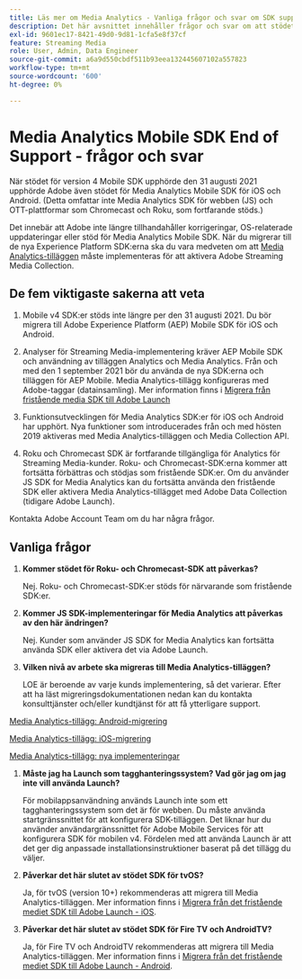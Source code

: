 ```yaml
---
title: Läs mer om Media Analytics - Vanliga frågor och svar om SDK support
description: Det här avsnittet innehåller frågor och svar om att stödet för SDK:er för Media Analytics har upphört.
exl-id: 9601ec17-8421-49d0-9d81-1cfa5e8f37cf
feature: Streaming Media
role: User, Admin, Data Engineer
source-git-commit: a6a9d550cbdf511b93eea132445607102a557823
workflow-type: tm+mt
source-wordcount: '600'
ht-degree: 0%

---
```


# Media Analytics Mobile SDK End of Support - frågor och svar

När stödet för version 4 Mobile SDK upphörde den 31 augusti 2021 upphörde Adobe även stödet för Media Analytics Mobile SDK för iOS och Android. (Detta omfattar inte Media Analytics SDK för webben (JS) och OTT-plattformar som Chromecast och Roku, som fortfarande stöds.)

Det innebär att Adobe inte längre tillhandahåller korrigeringar, OS-relaterade uppdateringar eller stöd för Media Analytics Mobile SDK. När du migrerar till de nya Experience Platform SDK:erna ska du vara medveten om att [Media Analytics-tilläggen](https://developer.adobe.com/client-sdks/documentation/adobe-media-analytics/) måste implementeras för att aktivera Adobe Streaming Media Collection.


## De fem viktigaste sakerna att veta

1. Mobile v4 SDK:er stöds inte längre per den 31 augusti 2021. Du bör migrera till Adobe Experience Platform (AEP) Mobile SDK för iOS och Android.

1. Analyser för Streaming Media-implementering kräver AEP Mobile SDK och användning av tilläggen Analytics och Media Analytics. Från och med den 1 september 2021 bör du använda de nya SDK:erna och tilläggen för AEP Mobile.  Media Analytics-tillägg konfigureras med Adobe-taggar (datainsamling). Mer information finns i [Migrera från fristående media SDK till Adobe Launch](/help/legacy/sdk-to-launch/sdk-to-launch-migration.md)

1. Funktionsutvecklingen för Media Analytics SDK:er för iOS och Android har upphört. Nya funktioner som introducerades från och med hösten 2019 aktiveras med Media Analytics-tilläggen och Media Collection API.

1. Roku och Chromecast SDK är fortfarande tillgängliga för Analytics för Streaming Media-kunder. Roku- och Chromecast-SDK:erna kommer att fortsätta förbättras och stödjas som fristående SDK:er. Om du använder JS SDK for Media Analytics kan du fortsätta använda den fristående SDK eller aktivera Media Analytics-tillägget med Adobe Data Collection (tidigare Adobe Launch).

Kontakta Adobe Account Team om du har några frågor.

## Vanliga frågor

1. **Kommer stödet för Roku- och Chromecast-SDK att påverkas? &#x200B;**

   Nej.  Roku- och Chromecast-SDK:er stöds för närvarande som fristående SDK:er. &#x200B;
&#x200B;
1. **Kommer JS SDK-implementeringar för Media Analytics att påverkas av den här ändringen? &#x200B;**

   Nej.  Kunder som använder JS SDK for Media Analytics kan fortsätta använda SDK eller aktivera det via Adobe Launch.
&#x200B;
1. **Vilken nivå av arbete ska migreras till Media Analytics-tilläggen? &#x200B;**

   LOE är beroende av varje kunds implementering, så det varierar.  Efter att ha läst migreringsdokumentationen nedan kan du kontakta konsulttjänster och/eller kundtjänst för att få ytterligare support.

[Media Analytics-tillägg: Android-migrering](/help/legacy/sdk-to-launch/sdk-to-launch-migration-platforms/sdk-to-launch-migration-android.md)

[Media Analytics-tillägg: iOS-migrering](/help/legacy/sdk-to-launch/sdk-to-launch-migration-platforms/sdk-to-launch-migration-ios.md)

   [Media Analytics-tillägg: nya implementeringar](https://developer.adobe.com/client-sdks/documentation/adobe-media-analytics/)

1. **Måste jag ha Launch som tagghanteringssystem? Vad gör jag om jag inte vill använda Launch?**

   För mobilappsanvändning används Launch inte som ett tagghanteringssystem som det är för webben. Du måste använda startgränssnittet för att konfigurera SDK-tilläggen. Det liknar hur du använder användargränssnittet för Adobe Mobile Services för att konfigurera SDK för mobilen v4. Fördelen med att använda Launch är att det ger dig anpassade installationsinstruktioner baserat på det tillägg du väljer.

1. **Påverkar det här slutet av stödet SDK för tvOS?**

   Ja, för tvOS (version 10+) rekommenderas att migrera till Media Analytics-tilläggen. Mer information finns i [Migrera från det fristående mediet SDK till Adobe Launch - iOS](/help/legacy/sdk-to-launch/sdk-to-launch-migration-platforms/sdk-to-launch-migration-ios.md).

1. **Påverkar det här slutet av stödet SDK för Fire TV och AndroidTV? &#x200B;**

   Ja, för Fire TV och AndroidTV rekommenderas att migrera till Media Analytics-tilläggen. Mer information finns i [Migrera från det fristående mediet SDK till Adobe Launch - Android](/help/legacy/sdk-to-launch/sdk-to-launch-migration-platforms/sdk-to-launch-migration-android.md).
